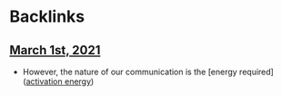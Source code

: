 
# Backlinks
## [March 1st, 2021](<March 1st, 2021.md>)
- However, the nature of our communication is the [energy required]([activation energy](<activation energy.md>))

